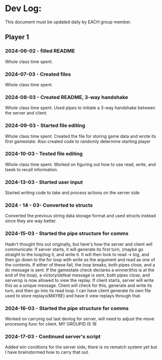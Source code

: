 # Dev Log:

This document must be updated daily by EACH group member.

## Player 1

### 2024-06-02 - filled README
Whole class time spent.

### 2024-07-03 - Created files
Whole class time spent.

### 2024-08-03 - Created README, 3-way handshake
Whole class time spent. Used pipes to initiate a 3-way handshake between the server and client.

### 2024-09-03 - Started file editing
Whole class time spent. Created the file for storing game data and wrote its first gamestate. Also created code to randomly determine starting player

### 2024-10-03 - Tested file editing
Whole class time spent. Worked on figuring out how to use read, write, and lseek to recall information.

### 2024-13-03 - Started user input
Started writing code to take and process actions on the server side

### 2024 - 14 - 03- Converted to structs
Converted the previous string data storage format and used structs instead since they are way better.

### 2024-15-03 - Started the pipe structure for comms
Hadn't thought this out originally, but here's how the server and client will communicate:
  If server starts, it will generate its first turn, (maybe go straight to the loop)log it, and write it. It will then look to read -> log, and then go down to the for loop with write as the argument and read as one of the contents. If either of these fail, the loop breaks, both pipes close, and a dc message is sent. If the gamestate check declares a winner(this is at the end of the loop), a victory/defeat message is sent, both pipes close, and serverop is now allowed to view the replay.
  If client starts, server will write this as a unique message. Client will check for this, generate and write its turn, and then go into its read loop. I can have client generate its own file used to store replays(MAYBE) and have it view replays through that.

### 2024-16-03 - Started the pipe structure for comms
Worked on carrying out last devlog for server, will need to adjust the move processing func for client. MY GROUPID IS 18

### 2024-17-03 - Continued server's script
Added win condtions for the server side, there is no rematch system yet but I have brainstormed how to carry that out.
